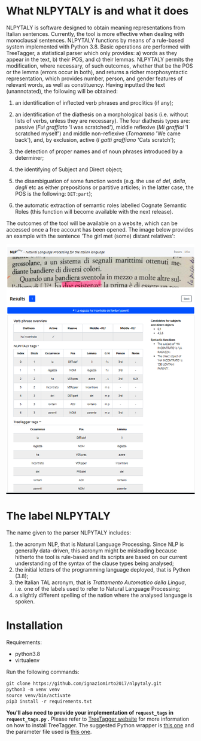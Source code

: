 # What NLPYTALY is and what it does

NLPYTALY is software designed to obtain meaning representations from Italian sentences. Currently, the tool is more effective when dealing with monoclausal sentences. NLPYTALY functions by means of a rule-based system implemented with Python 3.8. Basic operations are performed with TreeTagger, a statistical parser which only provides: a) words as they appear in the text, b) their POS, and c) their lemmas. NLPYTALY permits the modification, where necessary, of such outcomes, whether that be the POS or the lemma (errors occur in both), and returns a richer morphosyntactic representation, which provides number, person, and gender features of relevant words, as well as constituency. Having inputted the text (unannotated), the following will be obtained: 

1. an identification of inflected verb phrases and proclitics (if any);

2. an identification of the diathesis on a morphological basis (i.e. without lists of verbs, unless they are necessary). The four diathesis types are: passive (*Fui graffiato* 'I was scratched'), middle reflexive (*Mi graffiai* 'I scratched myself') and middle non-reflexive (*Tornammo* 'We came back'), and, by exclusion, active (*I gatti graffiano* 'Cats scratch');

3. the detection of proper names and of noun phrases introduced by a determiner;

4. the identifying of Subject and Direct object;

5. the disambiguation of some function words (e.g. the use of *del*, *della*, *degli* etc as either prepositions or partitive articles; in the latter case, the POS is the following: `DET:part`);

6. the automatic extraction of semantic roles labelled Cognate Semantic Roles (this function will become available with the next release).

The outcomes of the tool will be available on a website, which can be accessed once a free account has been opened. The image below provides an example with the sentence 'The girl met (some) distant relatives':

![](./assets/demo.png)

# The label NLPYTALY

The name given to the parser NLPYTALY includes:

1. the acronym NLP, that is Natural Language Processing. Since NLP is generally data-driven, this acronym might be misleading because hitherto the tool is rule-based and its scripts are based on our current understanding of the syntax of the clause types being analysed;
2. the initial letters of the programming language deployed, that is Python (3.8);
3. the Italian TAL acronym, that is *Trattamento Automatico della Lingua*, i.e. one of the labels used to refer to Natural Language Processing;
4. a slightly different spelling of the nation where the analysed language is spoken.

# Installation

Requirements:

- python3.8
- virtualenv

Run the following commands:

``` 
git clone https://github.com/ignaziomirto2017/nlpytaly.git
python3 -m venv venv
source venv/bin/activate
pip3 install -r requirements.txt
```

**You'll also need to provide your implementation of `request_tags` in `request_tags.py` .** Please refer to [TreeTagger website](https://www.cis.uni-muenchen.de/~schmid/tools/TreeTagger/) for more information on how to install TreeTagger. The suggested Python wrapper is [this one](https://github.com/miotto/treetagger-python) and the parameter file used is [this one](https://www.cis.uni-muenchen.de/~schmid/tools/TreeTagger/data/italian.par.gz).
